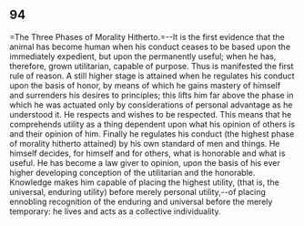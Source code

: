## 94

=The Three Phases of Morality Hitherto.=--It is the first evidence that
the animal has become human when his conduct ceases to be based upon the
immediately expedient, but upon the permanently useful; when he has,
therefore, grown utilitarian, capable of purpose. Thus is manifested the
first rule of reason. A still higher stage is attained when he regulates
his conduct upon the basis of honor, by means of which he gains mastery
of himself and surrenders his desires to principles; this lifts him far
above the phase in which he was actuated only by considerations of
personal advantage as he understood it. He respects and wishes to be
respected. This means that he comprehends utility as a thing dependent
upon what his opinion of others is and their opinion of him. Finally he
regulates his conduct (the highest phase of morality hitherto attained)
by his own standard of men and things. He himself decides, for himself
and for others, what is honorable and what is useful. He has become a
law giver to opinion, upon the basis of his ever higher developing
conception of the utilitarian and the honorable. Knowledge makes him
capable of placing the highest utility, (that is, the universal,
enduring utility) before merely personal utility,--of placing ennobling
recognition of the enduring and universal before the merely temporary:
he lives and acts as a collective individuality.


